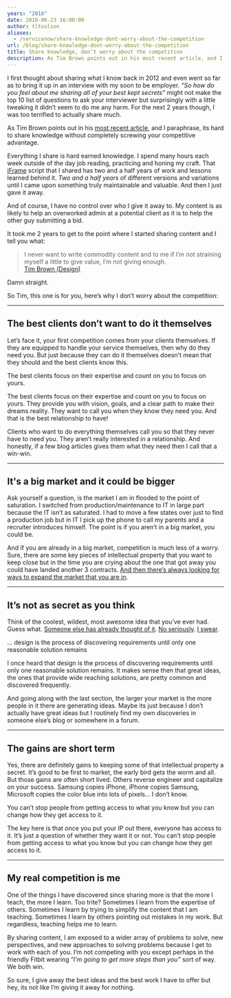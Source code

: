 ```yaml
---
years: "2016"
date: 2016-06-23 16:00:00
author: tltoulson
aliases:
  - /servicenow/share-knowledge-dont-worry-about-the-competition
url: /blog/share-knowledge-dont-worry-about-the-competition
title: Share knowledge, don’t worry about the competition
description: As Tim Brown points out in his most recent article, and I paraphrase, its hard to share knowledge without completely screwing your competitive advantage. This is my response about why I share my knowledge anyway.
---
```


I first thought about sharing what I know back in 2012 and even went so far as to bring it up in an interview with my soon to be employer. *“So how do you feel about me sharing all of your best kept secrets”* might not make the top 10 list of questions to ask your interviewer but surprisingly with a little tweaking it didn’t seem to do me any harm. For the next 2 years though, I was too terrified to actually share much.

As Tim Brown points out in his [most recent article][1], and I paraphrase, its hard to share knowledge without completely screwing your competitive advantage.

Everything I share is hard earned knowledge. I spend many hours each week outside of the day job reading, practicing and honing my craft. That [iFrame][2] script that I shared has two and a half years of work and lessons learned behind it. *Two and a half years* of different versions and variations until I came upon something truly maintainable and valuable. And then I just gave it away.

And of course, I have no control over who I give it away to. My content is as likely to help an overworked admin at a potential client as it is to help the other guy submitting a bid.

It took me 2 years to get to the point where I started sharing content and I tell you what:

<blockquote>
  I never want to write commodity content and to me if I’m not straining myself a little to give value, I’m not giving enough.
  <footer>
    <a href="https://medium.com/u/5353186e80a2">Tim Brown (Design)</a>
  </footer>
</blockquote>

Damn straight.

So Tim, this one is for you, here’s why I don’t worry about the competition:

---

## The best clients don’t want to do it themselves

Let’s face it, your first competition comes from your clients themselves. If they are equipped to handle your service themselves, then why do they need you. But just because they can do it themselves doesn’t mean that they should and the best clients know this.

<aside class="ccPullQuote right w-50">
  <p>The best clients focus on their expertise and count on you to focus on yours.</p>
</aside>

The best clients focus on their expertise and count on you to focus on yours. They provide you with vision, goals, and a clear path to make their dreams reality. They want to call you when they know they need you. And that is the best relationship to have!

Clients who want to do everything themselves call you so that they never have to need you. They aren’t really interested in a relationship. And honestly, if a few blog articles gives them what they need then I call that a win-win.

---

## It's a big market and it could be bigger

Ask yourself a question, is the market I am in flooded to the point of saturation. I switched from production/maintenance to IT in large part because the IT isn’t as saturated. I had to move a few states over just to find a production job but in IT I pick up the phone to call my parents and a recruiter introduces himself. The point is if you aren’t in a big market, you could be.

And if you are already in a big market, competition is much less of a worry. Sure, there are some key pieces of intellectual property that you want to keep close but in the time you are crying about the one that got away you could have landed another 3 contracts. [And then there’s always looking for ways to expand the market that you are in][4].

---

## It’s not as secret as you think

Think of the coolest, wildest, most awesome idea that you’ve ever had. Guess what. [Someone else has already thought of it][5]. [No seriously][6]. [I swear][7].

<aside class="ccPullQuote right w-50">
  <p>... design is the process of discovering requirements until only one reasonable solution remains</p>
</aside>

I once heard that design is the process of discovering requirements until only one reasonable solution remains. It makes sense then that great ideas, the ones that provide wide reaching solutions, are pretty common and discovered frequently.

And going along with the last section, the larger your market is the more people in it there are generating ideas. Maybe its just because I don’t actually have great ideas but I routinely find my own discoveries in someone else’s blog or somewhere in a forum.

---

## The gains are short term

Yes, there are definitely gains to keeping some of that intellectual property a secret. It’s good to be first to market, the early bird gets the worm and all. But those gains are often short lived. Others reverse engineer and capitalize on your success. Samsung copies iPhone, iPhone copies Samsung, Microsoft copies the color blue into lots of pixels… I don’t know.

You can’t stop people from getting access to what you know but you can change how they get access to it.

The key here is that once you put your IP out there, everyone has access to it. It’s just a question of whether they want it or not. You can’t stop people from getting access to what you know but you can change how they get access to it.

---

## My real competition is me

One of the things I have discovered since sharing more is that the more I teach, the more I learn. Too trite? Sometimes I learn from the expertise of others. Sometimes I learn by trying to simplify the content that I am teaching. Sometimes I learn by others pointing out mistakes in my work. But regardless, teaching helps me to learn.

By sharing content, I am exposed to a wider array of problems to solve, new perspectives, and new approaches to solving problems because I get to work with each of you. I’m not competing with you except perhaps in the friendly Fitbit wearing “*I’m going to get more steps than you”* sort of way. We both win.

So sure, I give away the best ideas and the best work I have to offer but hey, its not like I’m giving it away for nothing.

[1]: https://medium.com/@timbdesignmpls/how-do-you-maintain-transparency-without-showing-your-hand-to-competitors-5e0208d00e76#.a4s4i79a2
[2]: /blog/how-to-fix-cms-iframe-resizing-in-servicenow
[4]: /blog/servicenow-engagement-the-path-forward
[5]: http://blogs.reuters.com/small-business/2011/06/14/note-to-entrepreneurs-your-idea-is-not-special/
[6]: https://en.wikipedia.org/wiki/List_of_multiple_discoveries
[7]: https://www.linkedin.com/pulse/your-idea-isnt-yours-arpit-choudhury
